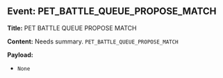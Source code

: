 ## Event: PET_BATTLE_QUEUE_PROPOSE_MATCH

**Title:** PET BATTLE QUEUE PROPOSE MATCH

**Content:**
Needs summary.
`PET_BATTLE_QUEUE_PROPOSE_MATCH`

**Payload:**
- `None`